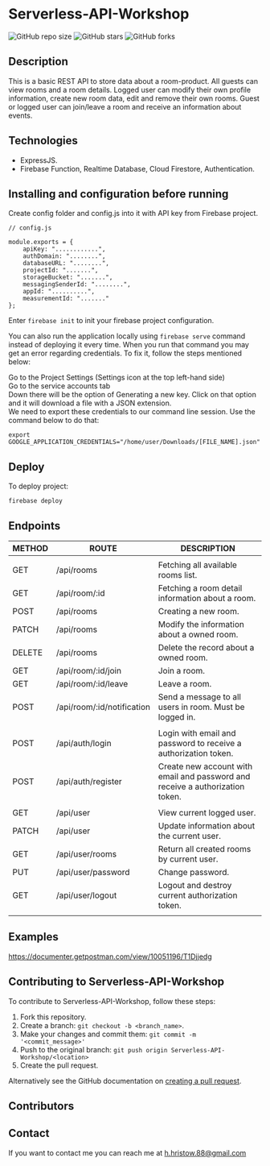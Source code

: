 # Serverless-API-Workshop

![GitHub repo size](https://img.shields.io/github/repo-size/retry2z/Serverless-API-Workshop)
![GitHub stars](https://img.shields.io/github/stars/retry2z/Serverless-API-Workshop?style=social)
![GitHub forks](https://img.shields.io/github/forks/retry2z/Serverless-API-Workshop?style=social)

## Description

This is a basic REST API to store data about a room-product. All guests can view rooms and a room details. Logged user can modify their own profile information, create new room data, edit and remove their own rooms. Guest or logged user can join/leave a room and receive an information about events.

## Technologies

- ExpressJS.
- Firebase Function, Realtime Database, Cloud Firestore, Authentication.

## Installing and configuration before running

Create config folder and config.js into it with API key from Firebase project.  
```
// config.js  
  
module.exports = {  
    apiKey: "............",  
    authDomain: "........",  
    databaseURL: "........",  
    projectId: ".......",  
    storageBucket: ".......",  
    messagingSenderId: "........",  
    appId: "..........",  
    measurementId: "......."  
};  
```
Enter ```firebase init``` to init your firebase project configuration.

You can also run the application locally using ```firebase serve``` command instead of deploying it every time. When you run that command you may get an error regarding credentials. To fix it, follow the steps mentioned below:

Go to the Project Settings (Settings icon at the top left-hand side)  
Go to the service accounts tab  
Down there will be the option of Generating a new key. Click on that option and it will download a file with a JSON extension.  
We need to export these credentials to our command line session. Use the command below to do that:  
```
export GOOGLE_APPLICATION_CREDENTIALS="/home/user/Downloads/[FILE_NAME].json"
```

## Deploy

To deploy project:
```
firebase deploy
```

## Endpoints

METHOD | ROUTE | DESCRIPTION
------|-------------|---------
| |    
GET | /api/rooms | Fetching all available rooms list.
GET | /api/room/:id | Fetching a room detail information about a room.
POST | /api/rooms | Creating a new room. 
PATCH | /api/rooms | Modify the information about a owned room.  
DELETE | /api/rooms | Delete the record about a owned room. 
GET | /api/room/:id/join | Join a room.  
GET | /api/room/:id/leave | Leave a room.
POST | /api/room/:id/notification | Send a message to all users in room. Must be logged in.  
| |    
POST | /api/auth/login | Login with email and password to receive a authorization token.  
POST | /api/auth/register | Create new account with email and password and receive a authorization token.  
| |    
GET | /api/user | View current logged user.  
PATCH | /api/user | Update information about the current user.  
GET | /api/user/rooms | Return all created rooms by current user.  
PUT | /api/user/password | Change password.  
GET | /api/user/logout | Logout and destroy current authorization token.  
| |    


## Examples

https://documenter.getpostman.com/view/10051196/T1Djjedg


## Contributing to Serverless-API-Workshop
To contribute to Serverless-API-Workshop, follow these steps:

1. Fork this repository.
2. Create a branch: `git checkout -b <branch_name>`.
3. Make your changes and commit them: `git commit -m '<commit_message>'`
4. Push to the original branch: `git push origin Serverless-API-Workshop/<location>`
5. Create the pull request.

Alternatively see the GitHub documentation on [creating a pull request](https://help.github.com/en/github/collaborating-with-issues-and-pull-requests/creating-a-pull-request).

## Contributors



## Contact

If you want to contact me you can reach me at h.hristow.88@gmail.com

